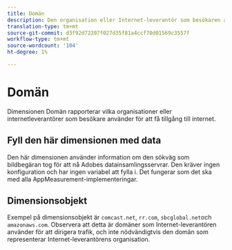 ```yaml
---
title: Domän
description: Den organisation eller Internet-leverantör som besökaren använder för att få tillgång till internet.
translation-type: tm+mt
source-git-commit: d3f92d72207f027d35f81a4ccf70d01569c3557f
workflow-type: tm+mt
source-wordcount: '104'
ht-degree: 1%

---
```



# Domän

Dimensionen Domän rapporterar vilka organisationer eller internetleverantörer som besökare använder för att få tillgång till internet.

## Fyll den här dimensionen med data

Den här dimensionen använder information om den sökväg som bildbegäran tog för att nå Adobes datainsamlingsservrar. Den kräver ingen konfiguration och har ingen variabel att fylla i. Det fungerar som det ska med alla AppMeasurement-implementeringar.

## Dimensionsobjekt

Exempel på dimensionsobjekt är `comcast.net`, `rr.com`, `sbcglobal.net`och `amazonaws.com`. Observera att detta är domäner som Internet-leverantören använder för att dirigera trafik, och inte nödvändigtvis den domän som representerar Internet-leverantörens organisation.
